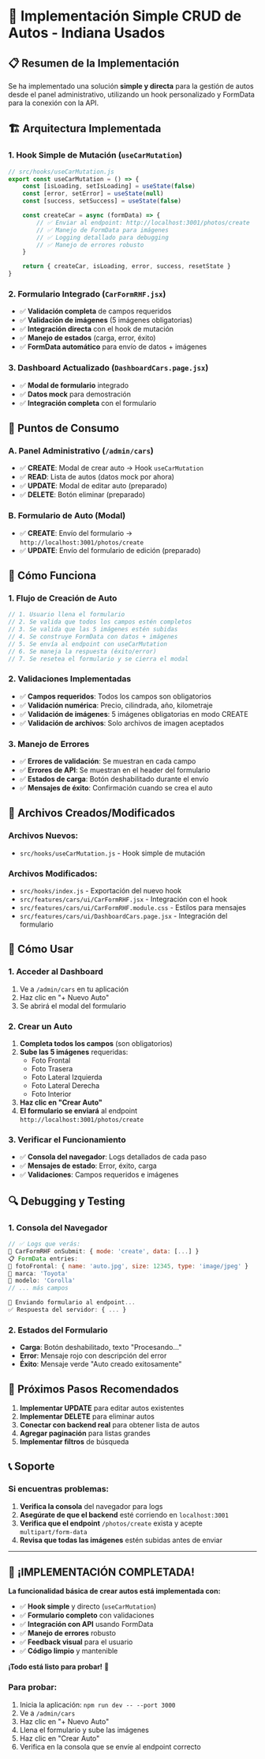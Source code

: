 # 🚀 Implementación Simple CRUD de Autos - Indiana Usados

## 📋 **Resumen de la Implementación**

Se ha implementado una solución **simple y directa** para la gestión de autos desde el panel administrativo, utilizando un hook personalizado y FormData para la conexión con la API.

## 🏗️ **Arquitectura Implementada**

### **1. Hook Simple de Mutación (`useCarMutation`)**
```javascript
// src/hooks/useCarMutation.js
export const useCarMutation = () => {
    const [isLoading, setIsLoading] = useState(false)
    const [error, setError] = useState(null)
    const [success, setSuccess] = useState(false)

    const createCar = async (formData) => {
        // ✅ Enviar al endpoint: http://localhost:3001/photos/create
        // ✅ Manejo de FormData para imágenes
        // ✅ Logging detallado para debugging
        // ✅ Manejo de errores robusto
    }

    return { createCar, isLoading, error, success, resetState }
}
```

### **2. Formulario Integrado (`CarFormRHF.jsx`)**
- ✅ **Validación completa** de campos requeridos
- ✅ **Validación de imágenes** (5 imágenes obligatorias)
- ✅ **Integración directa** con el hook de mutación
- ✅ **Manejo de estados** (carga, error, éxito)
- ✅ **FormData automático** para envío de datos + imágenes

### **3. Dashboard Actualizado (`DashboardCars.page.jsx`)**
- ✅ **Modal de formulario** integrado
- ✅ **Datos mock** para demostración
- ✅ **Integración completa** con el formulario

## 🎯 **Puntos de Consumo**

### **A. Panel Administrativo (`/admin/cars`)**
- ✅ **CREATE**: Modal de crear auto → Hook `useCarMutation`
- ✅ **READ**: Lista de autos (datos mock por ahora)
- ✅ **UPDATE**: Modal de editar auto (preparado)
- ✅ **DELETE**: Botón eliminar (preparado)

### **B. Formulario de Auto (Modal)**
- ✅ **CREATE**: Envío del formulario → `http://localhost:3001/photos/create`
- ✅ **UPDATE**: Envío del formulario de edición (preparado)

## 🔧 **Cómo Funciona**

### **1. Flujo de Creación de Auto**
```javascript
// 1. Usuario llena el formulario
// 2. Se valida que todos los campos estén completos
// 3. Se valida que las 5 imágenes estén subidas
// 4. Se construye FormData con datos + imágenes
// 5. Se envía al endpoint con useCarMutation
// 6. Se maneja la respuesta (éxito/error)
// 7. Se resetea el formulario y se cierra el modal
```

### **2. Validaciones Implementadas**
- ✅ **Campos requeridos**: Todos los campos son obligatorios
- ✅ **Validación numérica**: Precio, cilindrada, año, kilometraje
- ✅ **Validación de imágenes**: 5 imágenes obligatorias en modo CREATE
- ✅ **Validación de archivos**: Solo archivos de imagen aceptados

### **3. Manejo de Errores**
- ✅ **Errores de validación**: Se muestran en cada campo
- ✅ **Errores de API**: Se muestran en el header del formulario
- ✅ **Estados de carga**: Botón deshabilitado durante el envío
- ✅ **Mensajes de éxito**: Confirmación cuando se crea el auto

## 📁 **Archivos Creados/Modificados**

### **Archivos Nuevos:**
- `src/hooks/useCarMutation.js` - Hook simple de mutación

### **Archivos Modificados:**
- `src/hooks/index.js` - Exportación del nuevo hook
- `src/features/cars/ui/CarFormRHF.jsx` - Integración con el hook
- `src/features/cars/ui/CarFormRHF.module.css` - Estilos para mensajes
- `src/features/cars/ui/DashboardCars.page.jsx` - Integración del formulario

## 🚀 **Cómo Usar**

### **1. Acceder al Dashboard**
1. Ve a `/admin/cars` en tu aplicación
2. Haz clic en "+ Nuevo Auto"
3. Se abrirá el modal del formulario

### **2. Crear un Auto**
1. **Completa todos los campos** (son obligatorios)
2. **Sube las 5 imágenes** requeridas:
   - Foto Frontal
   - Foto Trasera
   - Foto Lateral Izquierda
   - Foto Lateral Derecha
   - Foto Interior
3. **Haz clic en "Crear Auto"**
4. **El formulario se enviará** al endpoint `http://localhost:3001/photos/create`

### **3. Verificar el Funcionamiento**
- ✅ **Consola del navegador**: Logs detallados de cada paso
- ✅ **Mensajes de estado**: Error, éxito, carga
- ✅ **Validaciones**: Campos requeridos e imágenes

## 🔍 **Debugging y Testing**

### **1. Consola del Navegador**
```javascript
// ✅ Logs que verás:
🚀 CarFormRHF onSubmit: { mode: 'create', data: [...] }
📋 FormData entries:
📁 fotoFrontal: { name: 'auto.jpg', size: 12345, type: 'image/jpeg' }
📝 marca: 'Toyota'
📝 modelo: 'Corolla'
// ... más campos

🚀 Enviando formulario al endpoint...
✅ Respuesta del servidor: { ... }
```

### **2. Estados del Formulario**
- **Carga**: Botón deshabilitado, texto "Procesando..."
- **Error**: Mensaje rojo con descripción del error
- **Éxito**: Mensaje verde "Auto creado exitosamente"

## 🎯 **Próximos Pasos Recomendados**

1. **Implementar UPDATE** para editar autos existentes
2. **Implementar DELETE** para eliminar autos
3. **Conectar con backend real** para obtener lista de autos
4. **Agregar paginación** para listas grandes
5. **Implementar filtros** de búsqueda

## 📞 **Soporte**

### **Si encuentras problemas:**
1. **Verifica la consola** del navegador para logs
2. **Asegúrate de que el backend** esté corriendo en `localhost:3001`
3. **Verifica que el endpoint** `/photos/create` exista y acepte `multipart/form-data`
4. **Revisa que todas las imágenes** estén subidas antes de enviar

---

## 🎉 **¡IMPLEMENTACIÓN COMPLETADA!**

**La funcionalidad básica de crear autos está implementada con:**
- ✅ **Hook simple** y directo (`useCarMutation`)
- ✅ **Formulario completo** con validaciones
- ✅ **Integración con API** usando FormData
- ✅ **Manejo de errores** robusto
- ✅ **Feedback visual** para el usuario
- ✅ **Código limpio** y mantenible

**¡Todo está listo para probar!** 🚀

### **Para probar:**
1. Inicia la aplicación: `npm run dev -- --port 3000`
2. Ve a `/admin/cars`
3. Haz clic en "+ Nuevo Auto"
4. Llena el formulario y sube las imágenes
5. Haz clic en "Crear Auto"
6. Verifica en la consola que se envíe al endpoint correcto
